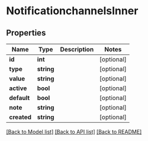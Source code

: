 # NotificationchannelsInner

## Properties
Name | Type | Description | Notes
------------ | ------------- | ------------- | -------------
**id** | **int** |  | [optional] 
**type** | **string** |  | [optional] 
**value** | **string** |  | [optional] 
**active** | **bool** |  | [optional] 
**default** | **bool** |  | [optional] 
**note** | **string** |  | [optional] 
**created** | **string** |  | [optional] 

[[Back to Model list]](../README.md#documentation-for-models) [[Back to API list]](../README.md#documentation-for-api-endpoints) [[Back to README]](../README.md)

